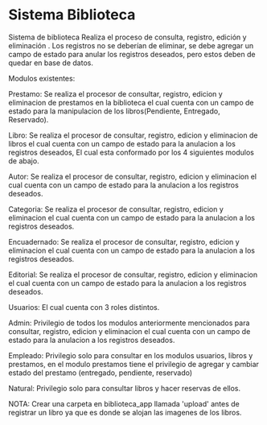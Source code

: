 # Sistema Biblioteca
Sistema de biblioteca Realiza el proceso de consulta, registro, edición y eliminación . Los registros no se deberían de eliminar, se debe agregar un campo de estado para anular los registros deseados, pero estos deben de quedar en base de datos.

Modulos existentes:

Prestamo: Se realiza el procesor de consultar, registro, edicion y eliminacion de prestamos en la biblioteca el cual cuenta con un campo de estado para la manipulacion de los libros(Pendiente, Entregado, Reservado).

Libro: Se realiza el procesor de consultar, registro, edicion y eliminacion de libros el cual cuenta con un campo de estado para la anulacion a los registros deseados, El cual esta conformado por los 4 siguientes modulos de abajo.

Autor: Se realiza el procesor de consultar, registro, edicion y eliminacion el cual cuenta con un campo de estado para la anulacion a los registros deseados. 

Categoria: Se realiza el procesor de consultar, registro, edicion y eliminacion el cual cuenta con un campo de estado para la anulacion a los registros deseados. 

Encuadernado: Se realiza el procesor de consultar, registro, edicion y eliminacion el cual cuenta con un campo de estado para la anulacion a los registros deseados. 

Editorial: Se realiza el procesor de consultar, registro, edicion y eliminacion el cual cuenta con un campo de estado para la anulacion a los registros deseados.

Usuarios: El cual cuenta con 3 roles distintos.

Admin: Privilegio de todos los modulos anteriormente mencionados para consultar, registro, edicion y eliminacion el cual cuenta con un campo de estado para la anulacion a los registros deseados.

Empleado: Privilegio solo para consultar en los modulos usuarios, libros y prestamos, en el modulo prestamos tiene el privilegio de agregar y cambiar estado del prestamo (entregado, pendiente, reservado)

Natural: Privilegio solo para consultar libros y hacer reservas de ellos.

NOTA: Crear una carpeta en biblioteca_app llamada 'upload' antes de registrar un libro ya que es donde se alojan las imagenes de los libros. 